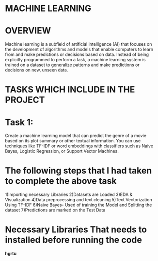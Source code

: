# MACHINE LEARNING
# OVERVIEW
Machine learning is a subfield of artificial intelligence (AI) that focuses on the development of algorithms and models that enable computers to learn from and make predictions or decisions based on data. Instead of being explicitly programmed to perform a task, a machine learning system is trained on a dataset to generalize patterns and make predictions or decisions on new, unseen data.
# TASKS WHICH INCLUDE IN THE PROJECT
# Task 1:
Create a machine learning model that can predict the genre of a movie based on its plot summary or other textual information. You can use techniques like TF-IDF or word embeddings with classifiers such as Naive Bayes, Logistic Regression, or Support Vector Machines.
# The following steps that I had taken to complete the above task 
1)Importing necessary Libraries
2)Datasets are Loaded
3)EDA & Visualization
4)Data preprocessing and text cleaning
5)Text Vectorization Using TF-IDF
6)Naive Bayes- Used of training the Model and Splitting the dataset
7)Predictions are marked on the Test Data
# Necessary Libraries That needs to installed before running the code
**hgrtu**
